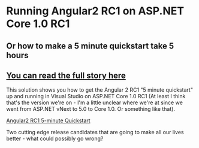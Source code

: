 # Running Angular2 RC1 on ASP.NET Core 1.0 RC1
## Or how to make a 5 minute quickstart take 5 hours

## [You can read the full story here](https://jesseutah.com/2016/05/07/running-angular-2-rc1-on-asp-net-core-1-0-rc1/)

This solution shows you how to get the Angular 2 RC1 "5 minute quickstart" up and running in Visual Studio on ASP.NET Core 1.0 RC1 (At least I think that's the version we're on - I'm a little unclear where we're at since we went from ASP.NET vNext to 5.0 to Core 1.0. Or something like that).

[Angular2 RC1 5-minute Quickstart](https://angular.io/docs/ts/latest/quickstart.html)

Two cutting edge release candidates that are going to make all our lives better - what could possibly go wrong?
